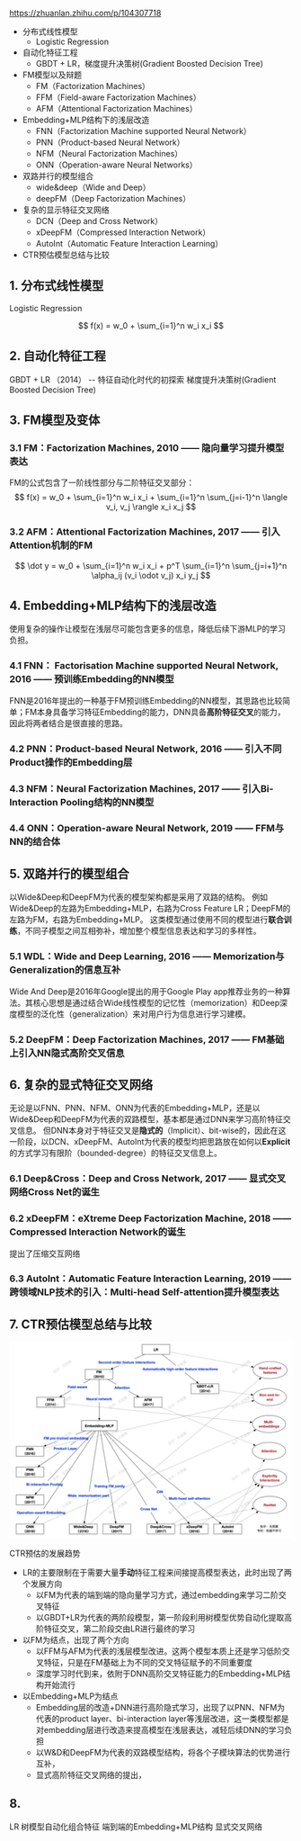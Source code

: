 https://zhuanlan.zhihu.com/p/104307718


- 分布式线性模型
  - Logistic Regression
- 自动化特征工程
  - GBDT + LR，梯度提升决策树(Gradient Boosted Decision Tree)
- FM模型以及辩题
  - FM（Factorization Machines）
  - FFM（Field-aware Factorization Machines）
  - AFM（Attentional Factorization Machines）
- Embedding+MLP结构下的浅层改造
   - FNN（Factorization Machine supported Neural Network）
   - PNN（Product-based Neural Network）
   - NFM（Neural Factorization Machines）
   - ONN（Operation-aware Neural Networks）
- 双路并行的模型组合
   - wide&deep（Wide and Deep）
   - deepFM（Deep Factorization Machines）
- 复杂的显示特征交叉网络
   - DCN（Deep and Cross Network）
   - xDeepFM（Compressed Interaction Network）
   - AutoInt（Automatic Feature Interaction Learning）
- CTR预估模型总结与比较

## 1. 分布式线性模型
Logistic Regression

$$ f(x) = w_0 + \sum_{i=1}^n w_i x_i $$

## 2. 自动化特征工程
GBDT + LR （2014） -- 特征自动化时代的初探索
梯度提升决策树(Gradient Boosted Decision Tree)

## 3. FM模型及变体
### 3.1 FM：Factorization Machines, 2010 —— 隐向量学习提升模型表达

FM的公式包含了一阶线性部分与二阶特征交叉部分：
$$ f(x) = w_0 + \sum_{i=1}^n w_i x_i + \sum_{i=1}^n \sum_{j=i-1}^n \langle v_i, v_j \rangle x_i x_j $$

### 3.2 AFM：Attentional Factorization Machines, 2017 —— 引入Attention机制的FM

$$ \dot y = w_0 + \sum_{i=1}^n w_i x_i + p^T \sum_{i=1}^n \sum_{j=i+1}^n \alpha_ij (v_i \odot v_j) x_i y_j $$

## 4. Embedding+MLP结构下的浅层改造
使用复杂的操作让模型在浅层尽可能包含更多的信息，降低后续下游MLP的学习负担。
### 4.1 FNN： Factorisation Machine supported Neural Network, 2016 —— 预训练Embedding的NN模型
FNN是2016年提出的一种基于FM预训练Embedding的NN模型，其思路也比较简单；FM本身具备学习特征Embedding的能力，DNN具备**高阶特征交叉**的能力，因此将两者结合是很直接的思路。

### 4.2 PNN：Product-based Neural Network, 2016 —— 引入不同Product操作的Embedding层
### 4.3 NFM：Neural Factorization Machines, 2017 —— 引入Bi-Interaction Pooling结构的NN模型
### 4.4 ONN：Operation-aware Neural Network, 2019 —— FFM与NN的结合体

## 5. 双路并行的模型组合
以Wide&Deep和DeepFM为代表的模型架构都是采用了双路的结构。
例如Wide&Deep的左路为Embedding+MLP，右路为Cross Feature LR；DeepFM的左路为FM，右路为Embedding+MLP。
这类模型通过使用不同的模型进行**联合训练**，不同子模型之间互相弥补，增加整个模型信息表达和学习的多样性。

### 5.1 WDL：Wide and Deep Learning, 2016 —— Memorization与Generalization的信息互补
Wide And Deep是2016年Google提出的用于Google Play app推荐业务的一种算法。其核心思想是通过结合Wide线性模型的记忆性（memorization）和Deep深度模型的泛化性（generalization）来对用户行为信息进行学习建模。
### 5.2 DeepFM：Deep Factorization Machines, 2017 —— FM基础上引入NN隐式高阶交叉信息

## 6. 复杂的显式特征交叉网络
无论是以FNN、PNN、NFM、ONN为代表的Embedding+MLP，还是以Wide&Deep和DeepFM为代表的双路模型，基本都是通过DNN来学习高阶特征交叉信息。
但DNN本身对于特征交叉是**隐式的**（Implicit）、bit-wise的，因此在这一阶段，以DCN、xDeepFM、AutoInt为代表的模型均把思路放在如何以**Explicit**的方式学习有限阶（bounded-degree）的特征交叉信息上。

### 6.1 Deep&Cross：Deep and Cross Network, 2017 —— 显式交叉网络Cross Net的诞生

### 6.2 xDeepFM：eXtreme Deep Factorization Machine, 2018 —— Compressed Interaction Network的诞生
提出了压缩交互网络
### 6.3 AutoInt：Automatic Feature Interaction Learning, 2019 —— 跨领域NLP技术的引入：Multi-head Self-attention提升模型表达


## 7. CTR预估模型总结与比较

![zhihu-ctr-model-history](./assets/zhihu-ctr-model-history.jpg)

CTR预估的发展趋势
- LR的主要限制在于需要大量**手动**特征工程来间接提高模型表达，此时出现了两个发展方向
  - 以FM为代表的端到端的隐向量学习方式，通过embedding来学习二阶交叉特征
  - 以GBDT+LR为代表的两阶段模型，第一阶段利用树模型优势自动化提取高阶特征交叉，第二阶段交由LR进行最终的学习
- 以FM为结点，出现了两个方向
  - 以FFM与AFM为代表的浅层模型改进。这两个模型本质上还是学习低阶交叉特征，只是在FM基础上为不同的交叉特征赋予的不同重要度
  - 深度学习时代到来，依附于DNN高阶交叉特征能力的Embedding+MLP结构开始流行
- 以Embedding+MLP为结点
  - Embedding层的改造+DNN进行高阶隐式学习，出现了以PNN、NFM为代表的product layer、bi-interaction layer等浅层改进，这一类模型都是对embedding层进行改造来提高模型在浅层表达，减轻后续DNN的学习负担
  - 以W&D和DeepFM为代表的双路模型结构，将各个子模块算法的优势进行互补，
  - 显式高阶特征交叉网络的提出，

## 8.
LR
树模型自动化组合特征
端到端的Embedding+MLP结构
显式交叉网络
